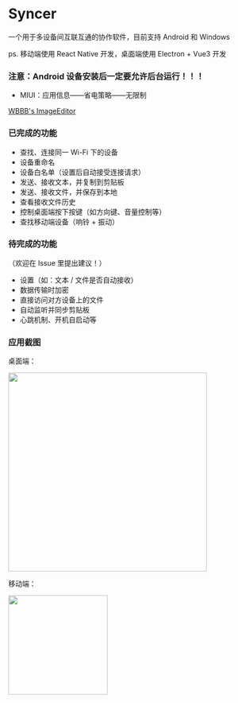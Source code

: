 # Syncer

一个用于多设备间互联互通的协作软件，目前支持 Android 和 Windows

ps. 移动端使用 React Native 开发，桌面端使用 Electron + Vue3 开发

### 注意：Android 设备安装后一定要允许后台运行！！！
* MIUI：应用信息——省电策略——无限制

[WBBB's ImageEditor](http://wbbb.plus/ps)

### 已完成的功能
* 查找、连接同一 Wi-Fi 下的设备
* 设备重命名
* 设备白名单（设置后自动接受连接请求）
* 发送、接收文本，并复制到剪贴板
* 发送、接收文件，并保存到本地
* 查看接收文件历史
* 控制桌面端按下按键（如方向键、音量控制等）
* 查找移动端设备（响铃 + 振动）

### 待完成的功能
（欢迎在 Issue 里提出建议！）
* 设置（如：文本 / 文件是否自动接收）
* 数据传输时加密
* 直接访问对方设备上的文件
* 自动监听并同步剪贴板
* 心跳机制、开机自启动等

### 应用截图
桌面端：

<img src="https://wbbb-1314488277.cos.ap-guangzhou.myqcloud.com/Syncer%2Fscreenshots%2Fd-1.png" alt="" width="400">

移动端：


<img src="https://wbbb-1314488277.cos.ap-guangzhou.myqcloud.com/Syncer%2Fscreenshots%2Fm-1.jpg" alt="" width="200">
